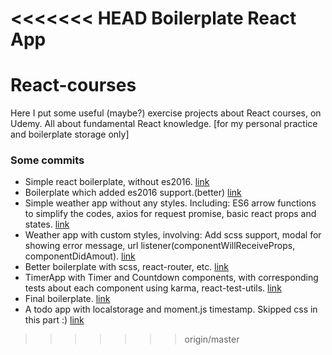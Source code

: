 <<<<<<< HEAD
Boilerplate React App
=======
# React-courses
Here I put some useful (maybe?) exercise projects about React courses, on Udemy. All about fundamental React knowledge. [for my personal practice and boilerplate storage only]


### Some commits
+ Simple react boilerplate, without es2016. [link](https://github.com/markselby9/React-courses/commit/9bd8ed456cec91f96d2f677ce36c201455bda85d)
+ Boilerplate which added es2016 support.(better) [link](https://github.com/markselby9/React-courses/commit/44e9996efe0fb6708e2adeb0b8f374edfe36b60e)
+ Simple weather app without any styles. Including: ES6 arrow functions to simplify the codes, axios for request promise, basic react props and states. [link](https://github.com/markselby9/React-courses/commit/636758d141898226310771cb2e7f53894034cd9b)
+ Weather app with custom styles, involving: Add scss support, modal for showing error message, url listener(componentWillReceiveProps, componentDidAmout). [link](https://github.com/markselby9/React-courses/commit/6d90aefb859006b273da3a981f315393e206da85)
+ Better boilerplate with scss, react-router, etc. [link](https://github.com/markselby9/React-courses/commit/31ec66ba02a2b5f53f482731acd1654512102a20)
+ TimerApp with Timer and Countdown components, with corresponding tests about each component using karma, react-test-utils. [link](https://github.com/markselby9/React-courses/commit/1f63607f9c663b4c0a5eb13ce99a415cae42f9b3)
+ Final boilerplate. [link](https://github.com/markselby9/React-courses/commit/8d43ccbb5fb0d813b1aff559001b66f3898bf21e)
+ A todo app with localstorage and moment.js timestamp. Skipped css in this part :) [link](https://github.com/markselby9/React-courses/commit/a34b03974f5f2b68e07e809fb0cef4a4ed881b32)

>>>>>>> origin/master
